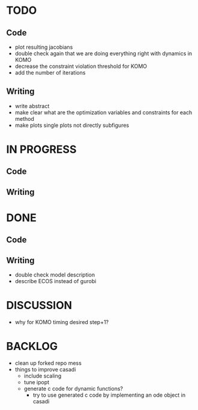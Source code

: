 # TODO
## Code
- plot resulting jacobians
- double check again that we are doing everything right with dynamics in KOMO
- decrease the constraint violation threshold for KOMO
- add the number of iterations

## Writing
- write abstract
- make clear what are the optimization variables and constraints for each method
- make plots single plots not directly subfigures

# IN PROGRESS
## Code

## Writing

# DONE
## Code

## Writing
- double check model description
- describe ECOS instead of gurobi

# DISCUSSION
- why for KOMO timing desired step+1?

# BACKLOG
- clean up forked repo mess
- things to improve casadi
  - include scaling
  - tune ipopt
  - generate c code for dynamic functions?
    - try to use generated c code by implementing an ode object in casadi
